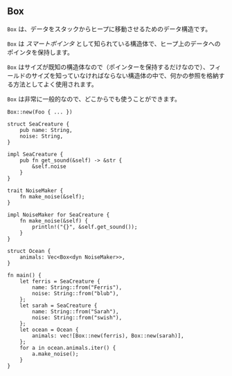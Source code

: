## Box

`Box` は、データをスタックからヒープに移動させるためのデータ構造です。

`Box` は *スマートポインタ* として知られている構造体で、ヒープ上のデータへのポインタを保持します。

`Box` はサイズが既知の構造体なので（ポインターを保持するだけなので）、フィールドのサイズを知っていなければならない構造体の中で、何かの参照を格納する方法としてよく使用されます。

`Box` は非常に一般的なので、どこからでも使うことができます。

``` 
Box::new(Foo { ... })
```

```
struct SeaCreature {
    pub name: String,
    noise: String,
}

impl SeaCreature {
    pub fn get_sound(&self) -> &str {
        &self.noise
    }
}

trait NoiseMaker {
    fn make_noise(&self);
}

impl NoiseMaker for SeaCreature {
    fn make_noise(&self) {
        println!("{}", &self.get_sound());
    }
}

struct Ocean {
    animals: Vec<Box<dyn NoiseMaker>>,
}

fn main() {
    let ferris = SeaCreature {
        name: String::from("Ferris"),
        noise: String::from("blub"),
    };
    let sarah = SeaCreature {
        name: String::from("Sarah"),
        noise: String::from("swish"),
    };
    let ocean = Ocean {
        animals: vec![Box::new(ferris), Box::new(sarah)],
    };
    for a in ocean.animals.iter() {
        a.make_noise();
    }
}
```